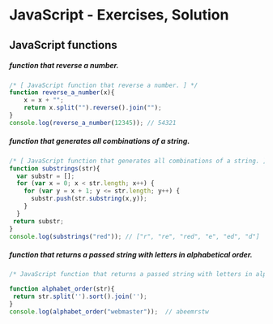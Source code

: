 JavaScript - Exercises, Solution
==

## JavaScript functions

##### function that reverse a number.
```js
/* [ JavaScript function that reverse a number. ] */
function reverse_a_number(x){
	x = x + "";
	return x.split("").reverse().join("");
}
console.log(reverse_a_number(12345)); // 54321
```

##### function that generates all combinations of a string.
```js
/* [ JavaScript function that generates all combinations of a string. ] */
function substrings(str){
  var substr = [];
  for (var x = 0; x < str.length; x++) {
    for (var y = x + 1; y <= str.length; y++) {
      substr.push(str.substring(x,y));
    }
  }
 return substr;
}
console.log(substrings("red")); // ["r", "re", "red", "e", "ed", "d"]
```

##### function that returns a passed string with letters in alphabetical order.

```js
/* JavaScript function that returns a passed string with letters in alphabetical order. Assume punctuation and numbers symbols are not included in the passed string. */

function alphabet_order(str){
 return str.split('').sort().join('');
} 
console.log(alphabet_order("webmaster"));  // abeemrstw
```
